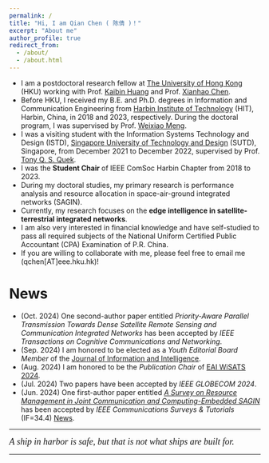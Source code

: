 ```yaml
---
permalink: /
title: "Hi, I am Qian Chen ( 陈倩 )！"
excerpt: "About me"
author_profile: true
redirect_from: 
  - /about/
  - /about.html
---
```


- I am a postdoctoral research fellow at [The University of Hong Kong](https://www.hku.hk/) (HKU) working with Prof. [Kaibin Huang](https://www.eee.hku.hk/~huangkb/) and Prof. [Xianhao Chen](http://xianhaochen.net/).
- Before HKU, I received my B.E. and Ph.D. degrees in Information and Communication Engineering from [Harbin Institute of Technology](https://www.hit.edu.cn/) (HIT), Harbin, China, in 2018 and 2023, respectively. During the doctoral program, I was supervised by Prof. [Weixiao Meng](http://homepage.hit.edu.cn/mengweixiao). 
- I was a visiting student with the Information Systems Technology and Design (ISTD), [Singapore University of Technology and Design](https://sutd.edu.sg/) (SUTD), Singapore, from December 2021 to December 2022, supervised by Prof. [Tony Q. S. Quek](https://people.sutd.edu.sg/~tonyquek/).
- I was the **Student Chair** of IEEE ComSoc Harbin Chapter from 2018 to 2023.
- During my doctoral studies, my primary research is performance analysis and resource allocation in space-air-ground integrated networks (SAGIN).
- Currently, my research focuses on the **edge intelligence in satellite-terrestrial integrated networks**.
- I am also very interested in financial knowledge and have self-studied to pass all required subjects of the National Uniform Certified Public Accountant (CPA) Examination of P.R. China.
- If you are willing to collaborate with me, please feel free to email me (qchen[AT]eee.hku.hk)!


News
==
* (Oct. 2024) One second-author paper entitled *Priority-Aware Parallel Transmission Towards Dense Satellite Remote Sensing and Communication Integrated Networks* has been accepted by *IEEE Transactions on Cognitive Communications and Networking*.
* (Sep. 2024) I am honored to be elected as a *Youth Editorial Board Member* of the [Journal of Information and Intelligence](https://www.sciencedirect.com/journal/journal-of-information-and-intelligence).
* (Aug. 2024) I am honored to be the *Publication Chair* of [EAI WiSATS 2024](https://psats.eai-conferences.org/2024/).
* (Jul. 2024) Two papers have been accepted by *IEEE GLOBECOM 2024*.
* (Jun. 2024) One first-author paper entitled [*A Survey on Resource Management in Joint Communication and Computing-Embedded SAGIN*](https://arxiv.org/abs/2403.17400) has been accepted by *IEEE Communications Surveys & Tutorials* (IF=34.4) [News](https://mp.weixin.qq.com/s/YDpSKFCFTgQp5SDKuP6O0g).


---

<i style="font-family: 'Georgia', serif; font-size: 18px; ">A ship in harbor is safe, but that is not what ships are built for.</i>

---
